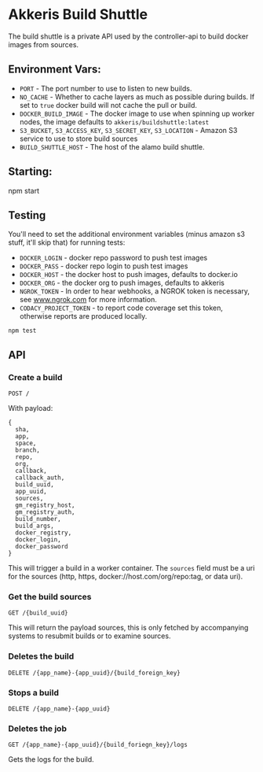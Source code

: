 # Akkeris Build Shuttle

The build shuttle is a private API used by the controller-api to build docker images from sources.

## Environment Vars:

* `PORT` - The port number to use to listen to new builds.
* `NO_CACHE` - Whether to cache layers as much as possible during builds. If set to `true` docker build will not cache the pull or build.
* `DOCKER_BUILD_IMAGE` - The docker image to use when spinning up worker nodes, the image defaults to `akkeris/buildshuttle:latest`
* `S3_BUCKET`, `S3_ACCESS_KEY`, `S3_SECRET_KEY`, `S3_LOCATION` - Amazon S3 service to use to store build sources
* `BUILD_SHUTTLE_HOST` - The host of the alamo build shuttle.

## Starting:

npm start

## Testing

You'll need to set the additional environment variables (minus amazon s3 stuff, it'll skip that) for running tests:

* `DOCKER_LOGIN` - docker repo password to push test images
* `DOCKER_PASS` - docker repo login to push test images
* `DOCKER_HOST` - the docker host to push images, defaults to docker.io
* `DOCKER_ORG` - the docker org to push images, defaults to akkeris
* `NGROK_TOKEN` - In order to hear webhooks, a NGROK token is necessary, see www.ngrok.com for more information.
* `CODACY_PROJECT_TOKEN` - to report code coverage set this token, otherwise reports are produced locally.

```
npm test
```

## API

### Create a build

`POST /`

With payload:

```
{
  sha, 
  app,
  space, 
  branch, 
  repo, 
  org, 
  callback,
  callback_auth,
  build_uuid, 
  app_uuid, 
  sources,
  gm_registry_host,
  gm_registry_auth,
  build_number,
  build_args, 
  docker_registry, 
  docker_login, 
  docker_password
}
```


This will trigger a build in a worker container. The `sources` field must be a uri for the sources (http, https, docker://host.com/org/repo:tag, or data uri).

### Get the build sources

`GET /{build_uuid}`

This will return the payload sources, this is only fetched by accompanying systems to resubmit builds or to examine sources.

### Deletes the build

`DELETE /{app_name}-{app_uuid}/{build_foreign_key}`

### Stops a build

`DELETE /{app_name}-{app_uuid}`

### Deletes the job

`GET /{app_name}-{app_uuid}/{build_foriegn_key}/logs`

Gets the logs for the build.

